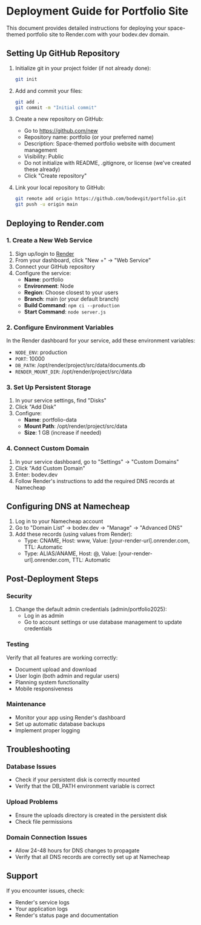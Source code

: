 # Deployment Guide for Portfolio Site

This document provides detailed instructions for deploying your space-themed portfolio site to Render.com with your bodev.dev domain.

## Setting Up GitHub Repository

1. Initialize git in your project folder (if not already done):
   ```bash
   git init
   ```

2. Add and commit your files:
   ```bash
   git add .
   git commit -m "Initial commit"
   ```

3. Create a new repository on GitHub:
   - Go to https://github.com/new
   - Repository name: portfolio (or your preferred name)
   - Description: Space-themed portfolio website with document management
   - Visibility: Public
   - Do not initialize with README, .gitignore, or license (we've created these already)
   - Click "Create repository"

4. Link your local repository to GitHub:
   ```bash
   git remote add origin https://github.com/bodevgit/portfolio.git
   git push -u origin main
   ```

## Deploying to Render.com

### 1. Create a New Web Service

1. Sign up/login to [Render](https://render.com/)
2. From your dashboard, click "New +" → "Web Service"
3. Connect your GitHub repository
4. Configure the service:
   - **Name**: portfolio
   - **Environment**: Node
   - **Region**: Choose closest to your users
   - **Branch**: main (or your default branch)
   - **Build Command**: `npm ci --production`
   - **Start Command**: `node server.js`

### 2. Configure Environment Variables

In the Render dashboard for your service, add these environment variables:

- `NODE_ENV`: production
- `PORT`: 10000
- `DB_PATH`: /opt/render/project/src/data/documents.db
- `RENDER_MOUNT_DIR`: /opt/render/project/src/data

### 3. Set Up Persistent Storage

1. In your service settings, find "Disks"
2. Click "Add Disk"
3. Configure:
   - **Name**: portfolio-data
   - **Mount Path**: /opt/render/project/src/data
   - **Size**: 1 GB (increase if needed)

### 4. Connect Custom Domain

1. In your service dashboard, go to "Settings" → "Custom Domains"
2. Click "Add Custom Domain"
3. Enter: bodev.dev
4. Follow Render's instructions to add the required DNS records at Namecheap

## Configuring DNS at Namecheap

1. Log in to your Namecheap account
2. Go to "Domain List" → bodev.dev → "Manage" → "Advanced DNS"
3. Add these records (using values from Render):
   - Type: CNAME, Host: www, Value: [your-render-url].onrender.com, TTL: Automatic
   - Type: ALIAS/ANAME, Host: @, Value: [your-render-url].onrender.com, TTL: Automatic

## Post-Deployment Steps

### Security

1. Change the default admin credentials (admin/portfolio2025):
   - Log in as admin
   - Go to account settings or use database management to update credentials

### Testing

Verify that all features are working correctly:
- Document upload and download
- User login (both admin and regular users)
- Planning system functionality
- Mobile responsiveness

### Maintenance

- Monitor your app using Render's dashboard
- Set up automatic database backups
- Implement proper logging

## Troubleshooting

### Database Issues
- Check if your persistent disk is correctly mounted
- Verify that the DB_PATH environment variable is correct

### Upload Problems
- Ensure the uploads directory is created in the persistent disk
- Check file permissions

### Domain Connection Issues
- Allow 24-48 hours for DNS changes to propagate
- Verify that all DNS records are correctly set up at Namecheap

## Support

If you encounter issues, check:
- Render's service logs
- Your application logs
- Render's status page and documentation
